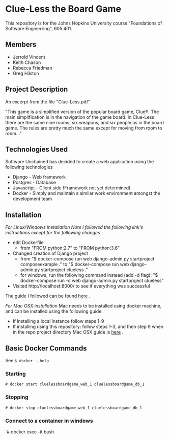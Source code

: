 # Clue-Less the Board Game

This repository is for the Johns Hopkins University course "Foundations of Software Enginerring", 605.401.

## Members
* Jerrold Vincent
* Keith Chason
* Rebecca Friedman
* Greg Hilston

## Project Description

An excerpt from the file "Clue-Less.pdf"

"This game is a simplified version of the popular board game, Clue®. The main simplification is
in the navigation of the game board. In Clue-Less there are the same nine rooms, six weapons,
and six people as in the board game. The rules are pretty much the same except for moving from room to room..."

## Technologies Used

Software Unchained has decided to create a web application using the following technologies

* Django - Web framework
* Postgres - Database
* Javascript - Client side (Framework not yet determined)
* Docker - Simply and maintain a similar work environment amongst the development team

## Installation

*For Linux/Windows installation*
*Note I followed the following link's instructions except for the following changes*
* edit Dockerfile
  * from "FROM python:2.7" to "FROM python:3.6"
* Changed creation of Django project
  * from "$ docker-compose run web django-admin.py startproject composeexample ." to "$ docker-compose run web django-admin.py startproject clueless ."
  * for windows, run the following command instead (add -d flag): "$ docker-compose run -d web django-admin.py startproject clueless"
* Visited http://localhost:8000/ to see if everything was successful

The guide I followed can be found [here](https://docs.docker.com/compose/django/) .

*For Mac OSX installation*
Mac needs to be installed using docker machine, and can be installed using the following guide.
* If installing a local instance follow steps 1-9
* If installing  using this repository: follow steps 1-3,  and then step 9 when in the repo project directory
Mac OSX guide is [here](https://howchoo.com/g/y2y1mtkznda/getting-started-with-docker-compose-and-django) .

## Basic Docker Commands

See `$ docker --help`

### Starting
`# docker start cluelessboardgame_web_1 cluelessboardgame_db_1`

### Stopping
`# docker stop cluelessboardgame_web_1 cluelessboardgame_db_1`

### Connect to a container in windows
`# docker exec -it <containerIdOrName> bash
